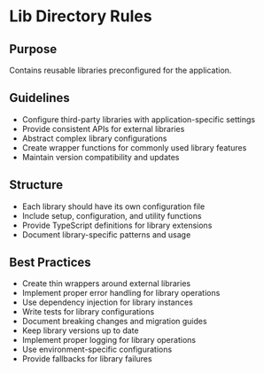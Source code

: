 # Lib Directory Rules

## Purpose

Contains reusable libraries preconfigured for the application.

## Guidelines

- Configure third-party libraries with application-specific settings
- Provide consistent APIs for external libraries
- Abstract complex library configurations
- Create wrapper functions for commonly used library features
- Maintain version compatibility and updates

## Structure

- Each library should have its own configuration file
- Include setup, configuration, and utility functions
- Provide TypeScript definitions for library extensions
- Document library-specific patterns and usage

## Best Practices

- Create thin wrappers around external libraries
- Implement proper error handling for library operations
- Use dependency injection for library instances
- Write tests for library configurations
- Document breaking changes and migration guides
- Keep library versions up to date
- Implement proper logging for library operations
- Use environment-specific configurations
- Provide fallbacks for library failures
